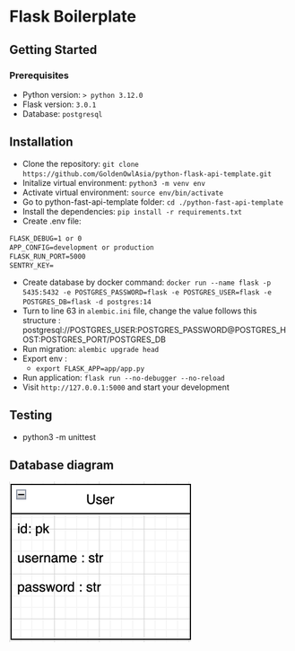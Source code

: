 # Flask Boilerplate

## Getting Started

### Prerequisites

- Python version: `> python 3.12.0`
- Flask version: `3.0.1`
- Database: `postgresql`

## Installation

- Clone the repository: `git clone https://github.com/GoldenOwlAsia/python-flask-api-template.git`
- Initalize virtual environment: `python3 -m venv env`
- Activate virtual environment: `source env/bin/activate`
- Go to python-fast-api-template folder: `cd ./python-fast-api-template`
- Install the dependencies: `pip install -r requirements.txt`
- Create .env file:
```
FLASK_DEBUG=1 or 0
APP_CONFIG=development or production
FLASK_RUN_PORT=5000
SENTRY_KEY=
```
- Create database by docker command: `docker run --name flask -p 5435:5432 -e POSTGRES_PASSWORD=flask -e POSTGRES_USER=flask -e POSTGRES_DB=flask -d postgres:14`
- Turn to line 63 in `alembic.ini` file, change the value follows this structure : postgresql://POSTGRES_USER:POSTGRES_PASSWORD@POSTGRES_HOST:POSTGRES_PORT/POSTGRES_DB
- Run migration: `alembic upgrade head`
- Export env :
    -   `export FLASK_APP=app/app.py`
- Run application: `flask run --no-debugger --no-reload`
- Visit `http://127.0.0.1:5000` and start your development

## Testing

- python3 -m unittest

## Database diagram

![Database diagram](db_diagram.png)
